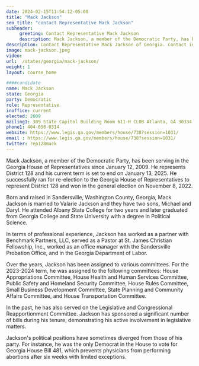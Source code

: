 ```yaml
---
date: 2024-02-15T11:54:12-05:00
title: "Mack Jackson"
seo_title: "contact Representative Mack Jackson"
subheader:
     greeting: Contact Representative Mack Jackson
     description: Mack Jackson, a member of the Democratic Party, has been serving in the Georgia House of Representatives since January 12, 2009. He represents District 128 and his current term is set to end on January 13, 2025. He successfully ran for re-election to the Georgia House of Representatives to represent District 128 and won in the general election on November 8, 2022.
description: Contact Representative Mack Jackson of Georgia. Contact information for Mack Jackson includes email address, phone number, and mailing address.
image: mack-jackson.jpeg
video:
url:  /states/georgia/mack-jackson/
weight: 1
layout: course_home

####candidate
name: Mack Jackson
state: Georgia
party: Democratic
role: Representative
inoffice: current
elected: 2009
mailing1: 309 State Capitol Building Room 611-H CLOB Atlanta, GA 30334
phone1: 404-656-0314
website: https://www.legis.ga.gov/members/house/738?session=1031/
email : https://www.legis.ga.gov/members/house/738?session=1031/
twitter: rep128mack
---
```


Mack Jackson, a member of the Democratic Party, has been serving in the Georgia House of Representatives since January 12, 2009. He represents District 128 and his current term is set to end on January 13, 2025. He successfully ran for re-election to the Georgia House of Representatives to represent District 128 and won in the general election on November 8, 2022.

Born and raised in Sandersville, Washington County, Georgia, Mack Jackson is married to Valarie Jackson and they have two sons, Michael and Daryl. He attended Albany State College for two years and later graduated from Georgia College and State University with a degree in Political Science.

In terms of professional experience, Jackson has worked as a partner with Benchmark Partners, LLC, served as a Pastor at St. James Christian Fellowship, Inc., worked as an office manager with the Sandersville Probation Office, and in the Georgia Department of Labor.

Over the years, Jackson has been assigned to various committees. For the 2023-2024 term, he was assigned to the following committees: House Appropriations Committee, House Health and Human Services Committee, Public Safety and Homeland Security Committee, House Rules Committee, Small Business Development Committee, State Planning and Community Affairs Committee, and House Transportation Committee.

In the past, he has also served on the Legislative and Congressional Reapportionment Committee. Jackson has sponsored a significant number of bills during his tenure, demonstrating his active involvement in legislative matters.

Jackson's political positions have sometimes diverged from those of his party. For instance, he was the only Democrat in the House to vote for Georgia House Bill 481, which prevents physicians from performing abortions after six weeks with limited exceptions.

